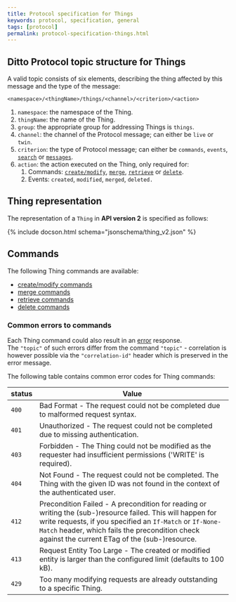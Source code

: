 ```yaml
---
title: Protocol specification for Things
keywords: protocol, specification, general
tags: [protocol]
permalink: protocol-specification-things.html
---
```



## Ditto Protocol topic structure for Things

A valid topic consists of six elements, describing the thing affected by this message and the type of the message:

```
<namespace>/<thingName>/things/<channel>/<criterion>/<action>
```

1. `namespace`: the namespace of the Thing.
2. `thingName`: the name of the Thing.
3. `group`: the appropriate group for addressing Things is `things`. 
4. `channel`: the channel of the Protocol message; can either be `live` or `twin`.
5. `criterion`: the type of Protocol message; can either be `commands`, `events`, 
   [`search`](protocol-specification-things-search.html) or [`messages`](protocol-specification-things-messages.html).
6. `action`: the action executed on the Thing, only required for:
    1. Commands: [`create/modify`](protocol-specification-things-create-or-modify.html),
       [`merge`](protocol-specification-things-merge.html),
       [`retrieve`](protocol-specification-things-retrieve.html) or
       [`delete`](protocol-specification-things-delete.html).
    2. Events: `created`, `modified`, `merged`, `deleted.`


## Thing representation

The representation of a `Thing` in **API version 2** is specified as follows:

{% include docson.html schema="jsonschema/thing_v2.json" %}


## Commands

The following Thing commands are available:
* [create/modify commands](protocol-specification-things-create-or-modify.html)
* [merge commands](protocol-specification-things-merge.html)
* [retrieve commands](protocol-specification-things-retrieve.html)
* [delete commands](protocol-specification-things-delete.html)

### Common errors to commands

Each Thing command could also result in an [error](protocol-specification-errors.html) response.  
The `"topic"` of such errors differ from the command `"topic"` - correlation is however possible via the
`"correlation-id"` header which is preserved in the error message.

The following table contains common error codes for Thing commands:

| **status** | Value                    |
|------------|--------------------------|
|    `400`   | Bad Format - The request could not be completed due to malformed request syntax. |
|    `401`   | Unauthorized - The request could not be completed due to missing authentication.       |
|    `403`   | Forbidden - The Thing could not be modified as the requester had insufficient permissions ('WRITE' is required).          |
|    `404`   | Not Found - The request could not be completed. The Thing with the given ID was not found in the context of the authenticated user.  |
|    `412`   | Precondition Failed - A precondition for reading or writing the (sub-)resource failed. This will happen for write requests, if you specified an `If-Match` or `If-None-Match` header, which fails the precondition check against the current ETag of the (sub-)resource. |
|    `413`   | Request Entity Too Large - The created or modified entity is larger than the configured limit (defaults to 100 kB).  |
|    `429`   | Too many modifying requests are already outstanding to a specific Thing. |
